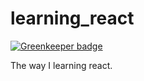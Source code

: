 learning_react
==============

[![Greenkeeper badge](https://badges.greenkeeper.io/xcatliu/learning-react.svg)](https://greenkeeper.io/)

The way I learning react.
